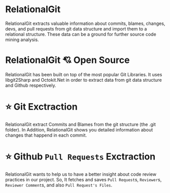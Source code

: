 # RelationalGit
RelationalGit extracts valuable information about commits, blames, changes, devs, and pull requests from git data structure and import them to a relational structure. These data can be a ground for further source code mining analysis.


# RelationalGit :cupid: Open Source
RelationalGit has been built on top of the most popular Git Libraries. It uses libgit2Sharp and Octokit.Net in order to extract data from git data structure and Github respectively.

# :star: Git Exctraction

RelationalGit extract Commits and Blames from the git structure (the .git folder). In Addition, RelationalGit shows you detailed information about changes that happend in each commit.



# :star: Github `Pull Requests` Exctraction

RelationalGit wants to help us to have a better insight about code review practices in our project. So, It fetches and saves `Pull Request`s, `Reviewer`s, `Reviewer Comment`s, and also `Pull Request's Files`.

